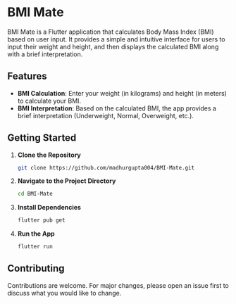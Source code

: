# BMI Mate

BMI Mate is a Flutter application that calculates Body Mass Index (BMI) based on user input. It provides a simple and intuitive interface for users to input their weight and height, and then displays the calculated BMI along with a brief interpretation.

## Features

- **BMI Calculation**: Enter your weight (in kilograms) and height (in meters) to calculate your BMI.
- **BMI Interpretation**: Based on the calculated BMI, the app provides a brief interpretation (Underweight, Normal, Overweight, etc.).

## Getting Started

1. **Clone the Repository**
    ```bash
    git clone https://github.com/madhurgupta004/BMI-Mate.git
    ```
2. **Navigate to the Project Directory**
    ```bash
    cd BMI-Mate
    ```
3. **Install Dependencies**
    ```bash
    flutter pub get
    ```
4. **Run the App**
    ```bash
    flutter run
    ```

## Contributing

Contributions are welcome. For major changes, please open an issue first to discuss what you would like to change.
